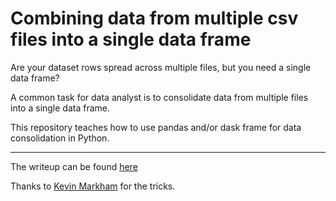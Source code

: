 # Combining data from multiple csv files into a single data frame

Are your dataset rows spread across multiple files, but you need a single data frame?

A common task for data analyst is to consolidate data from multiple files into a single data frame.

This repository teaches how to use pandas and/or dask frame for data consolidation in Python.

---

The writeup can be found [here](https://bit.ly/data_consolidation)


Thanks to [Kevin Markham](https://www.dataschool.io/) for the tricks.